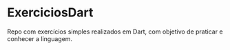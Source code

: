 # ExerciciosDart
Repo com exercícios simples realizados em Dart, com objetivo de praticar e conhecer a linguagem. 
